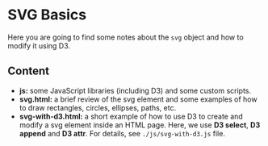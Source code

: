 # SVG Basics

Here you are going to find some notes about the `svg` object and how to modify it using D3. 

## Content

- **js:** some JavaScript libraries (including D3) and some custom scripts. 
- **svg.html:** a brief review of the svg element and some examples of how to draw rectangles, circles, ellipses, paths, etc.
- **svg-with-d3.html:** a short example of how to use D3 to create and modify a svg element inside an HTML page. Here, we use **D3 select**, **D3 append** and **D3 attr**. For details, see `./js/svg-with-d3.js` file. 